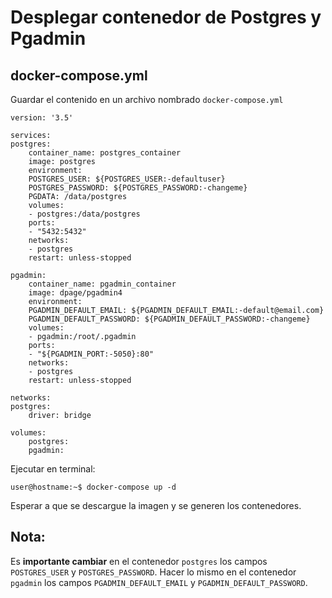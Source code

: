 # Desplegar contenedor de Postgres y Pgadmin

## docker-compose.yml
Guardar el contenido en un archivo nombrado `docker-compose.yml`

    version: '3.5'

    services:
    postgres:
        container_name: postgres_container
        image: postgres
        environment:
        POSTGRES_USER: ${POSTGRES_USER:-defaultuser}
        POSTGRES_PASSWORD: ${POSTGRES_PASSWORD:-changeme}
        PGDATA: /data/postgres
        volumes:
        - postgres:/data/postgres
        ports:
        - "5432:5432"
        networks:
        - postgres
        restart: unless-stopped

    pgadmin:
        container_name: pgadmin_container
        image: dpage/pgadmin4
        environment:
        PGADMIN_DEFAULT_EMAIL: ${PGADMIN_DEFAULT_EMAIL:-default@email.com}
        PGADMIN_DEFAULT_PASSWORD: ${PGADMIN_DEFAULT_PASSWORD:-changeme}
        volumes:
        - pgadmin:/root/.pgadmin
        ports:
        - "${PGADMIN_PORT:-5050}:80"
        networks:
        - postgres
        restart: unless-stopped

    networks:
    postgres:
        driver: bridge

    volumes:
        postgres:
        pgadmin:
Ejecutar en terminal:
```console
user@hostname:~$ docker-compose up -d
```

Esperar a que se descargue la imagen y se generen los contenedores.

## Nota: 
Es **importante cambiar** en el contenedor `postgres` los campos `POSTGRES_USER` y `POSTGRES_PASSWORD`.
Hacer lo mismo en el contenedor `pgadmin` los campos `PGADMIN_DEFAULT_EMAIL` y `PGADMIN_DEFAULT_PASSWORD`.